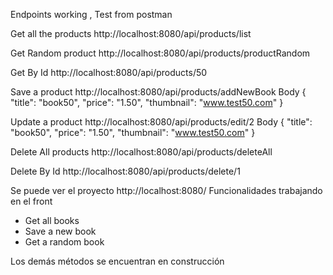 Endpoints working , Test from postman

Get all the products
http://localhost:8080/api/products/list

       
Get Random product
http://localhost:8080/api/products/productRandom

Get By Id
http://localhost:8080/api/products/50

Save a product
http://localhost:8080/api/products/addNewBook
  Body
      {
        "title": "book50",
        "price": "1.50",
        "thumbnail": "www.test50.com"
       } 
       
Update a product
http://localhost:8080/api/products/edit/2
  Body
      {
        "title": "book50",
        "price": "1.50",
        "thumbnail": "www.test50.com"
       } 

Delete All products
http://localhost:8080/api/products/deleteAll


Delete By Id 
http://localhost:8080/api/products/delete/1


Se puede ver el proyecto http://localhost:8080/
Funcionalidades trabajando en el front
- Get all books
- Save a new book
- Get a random book

Los demás métodos se encuentran en construcción
